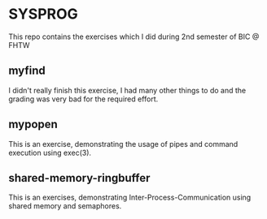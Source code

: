 # SYSPROG
This repo contains the exercises which I did during 2nd semester of BIC @ FHTW

## myfind
I didn't really finish this exercise, I had many other things to do and the grading was very bad for the required effort.

## mypopen
This is an exercise, demonstrating the usage of pipes and command execution using exec(3).

## shared-memory-ringbuffer
This is an exercises, demonstrating Inter-Process-Communication using shared memory and semaphores.
